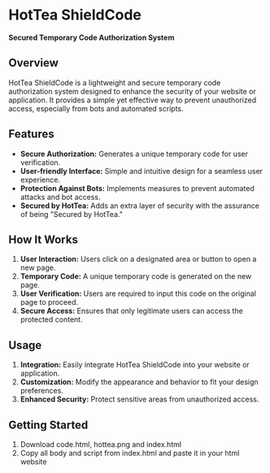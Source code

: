 # HotTea ShieldCode

**Secured Temporary Code Authorization System**

## Overview

HotTea ShieldCode is a lightweight and secure temporary code authorization system designed to enhance the security of your website or application. It provides a simple yet effective way to prevent unauthorized access, especially from bots and automated scripts.

## Features

- **Secure Authorization:** Generates a unique temporary code for user verification.
- **User-friendly Interface:** Simple and intuitive design for a seamless user experience.
- **Protection Against Bots:** Implements measures to prevent automated attacks and bot access.
- **Secured by HotTea:** Adds an extra layer of security with the assurance of being "Secured by HotTea."

## How It Works

1. **User Interaction:** Users click on a designated area or button to open a new page.
2. **Temporary Code:** A unique temporary code is generated on the new page.
3. **User Verification:** Users are required to input this code on the original page to proceed.
4. **Secure Access:** Ensures that only legitimate users can access the protected content.

## Usage

1. **Integration:** Easily integrate HotTea ShieldCode into your website or application.
2. **Customization:** Modify the appearance and behavior to fit your design preferences.
3. **Enhanced Security:** Protect sensitive areas from unauthorized access.

## Getting Started
1. Download code.html, hottea.png and index.html
2. Copy all body and script from index.html and paste it in your html website